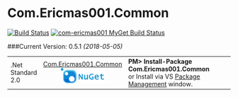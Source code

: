 # Com.Ericmas001.Common
[![Build Status](https://travis-ci.org/Com-Ericmas001/Common.svg?branch=master)](https://travis-ci.org/Com-Ericmas001/Common)
[![com-ericmas001 MyGet Build Status](https://www.myget.org/BuildSource/Badge/com-ericmas001?identifier=46d6016e-dac0-4f9e-bae8-2b337ac8967e)](https://www.myget.org/)

###Current Version: 0.5.1 *(2018-05-05)*
<table align="center" width="100%">
    <tbody>
        <tr>
            <td rowspan>.Net<br />Standard<br />2.0</td>
            <td align="center">
            <a href="https://www.nuget.org/packages/Com.Ericmas001.Common/" target="_blank">
            Com.Ericmas001.Common <br />
            <img src="https://github.com/Com-Ericmas001/Common/raw/master/Resources/nuget.png" alt="NuGet" width=100 />
            </a>
            </td>
            <td align="left">
                <div class="nuget-badge">
                    <b>PM&gt; Install-Package Com.Ericmas001.Common</b> <br />
                    or Install via VS <a href="https://docs.nuget.org/consume/package-manager-dialog" target="_blank">Package Management</a> window.
                </div>
            </td>
        </tr>
    </tbody>
</table>
